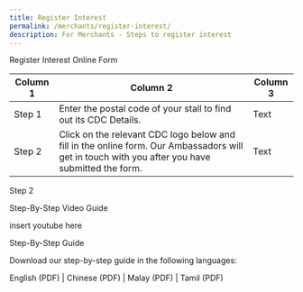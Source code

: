 ```yaml
---
title: Register Interest
permalink: /merchants/register-interest/
description: For Merchants - Steps to register interest
---
```

Register Interest Online Form



| Column 1 | Column 2 | Column 3 |
| -------- | -------- | -------- |
| Step 1     | Enter the postal code of your stall to find out its CDC Details.     | Text|
| Step 2    | Click on the relevant CDC logo below and fill in the online form. Our Ambassadors will get in touch with you after you have submitted the form.     | Text|



Step 2


Step-By-Step Video Guide

insert youtube here

Step-By-Step Guide

Download our step-by-step guide in the following languages:

English (PDF) | Chinese (PDF) | Malay (PDF) | Tamil (PDF)
